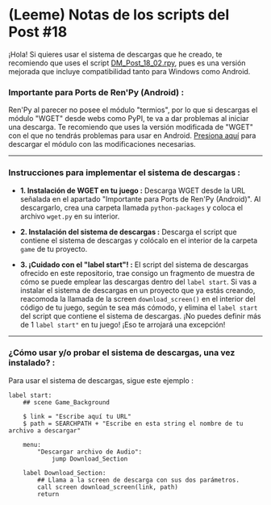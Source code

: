 # (Leeme) Notas de los scripts del Post #18

¡Hola! Si quieres usar el sistema de descargas que he creado, te recomiendo que uses el script [DM_Post_18_02.rpy](https://github.com/CharlieFuu69/Codigos_RenPy/blob/37deda9adccc27600f02f144763719ecc295f7c4/DM_Post_18/DM_Post_18_02.rpy), pues es una versión mejorada que incluye compatibilidad tanto para Windows como Android.

### Importante para Ports de Ren'Py (Android) :
Ren'Py al parecer no posee el módulo "termios", por lo que si descargas el módulo "WGET" desde webs como PyPI, te va a dar problemas al iniciar una descarga.
Te recomiendo que uses la versión modificada de "WGET" con el que no tendrás problemas para usar en Android. [Presiona aquí](https://github.com/CharlieFuu69/Codigos_RenPy/blob/37deda9adccc27600f02f144763719ecc295f7c4/DM_Post_18/wget.py) para descargar el módulo con las modificaciones necesarias.

---

### Instrucciones para implementar el sistema de descargas :

* __1. Instalación de WGET en tu juego :__
Descarga WGET desde la URL señalada en el apartado "Importante para Ports de Ren'Py (Android)". Al descargarlo, crea una carpeta llamada `python-packages` y coloca el archivo `wget.py` en su interior.

* __2. Instalación del sistema de descargas :__
Descarga el script que contiene el sistema de descargas y colócalo en el interior de la carpeta `game` de tu proyecto.

* __3. ¡Cuidado con el "label start"! :__
El script del sistema de descargas ofrecido en este repositorio, trae consigo un fragmento de muestra de cómo se puede emplear las descargas dentro del `label start`.
Si vas a instalar el sistema de descargas en un proyecto que ya estás creando, reacomoda la llamada de la screen `download_screen()` en el interior del código de tu juego, según te sea más cómodo, y elimina el `label start` del script que contiene el sistema de descargas.
¡No puedes definir más de 1 `label start"` en tu juego! ¡Eso te arrojará una excepción!

---

### ¿Cómo usar y/o probar el sistema de descargas, una vez instalado? :

Para usar el sistema de descargas, sigue este ejemplo :

```renpy
label start:
    ## scene Game_Background

    $ link = "Escribe aquí tu URL"
    $ path = SEARCHPATH + "Escribe en esta string el nombre de tu archivo a descargar"

    menu:
        "Descargar archivo de Audio":
            jump Download_Section

    label Download_Section:
        ## Llama a la screen de descarga con sus dos parámetros.
        call screen download_screen(link, path)
        return
```
